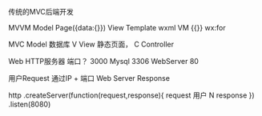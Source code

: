 传统的MVC后端开发

MVVM
Model Page({data:{}})
View Template wxml
VM {{}} wx:for 

MVC  Model 数据库
V View 静态页面，
C Controller

Web HTTP服务器
端口？ 3000
Mysql 3306
WebServer  80

用户Request  通过IP + 端口 
Web Server Response

http
.createServer(function(request,response){
    request 用户 N 
    response 
})
.listen(8080)
